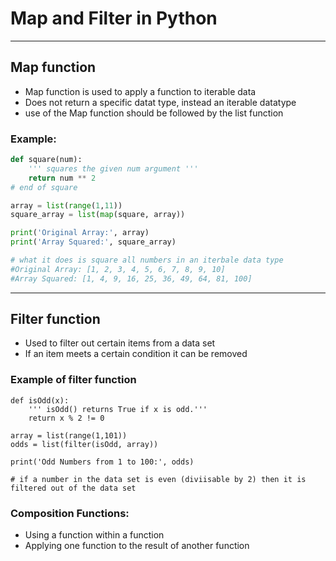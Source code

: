 # Map and Filter in Python 
---
## Map function
* Map function is used to apply a function to iterable data 
* Does not return a specific datat type, instead an iterable datatype 
* use of the Map function should be followed by the list function 

### Example:
``` python 
def square(num):
    ''' squares the given num argument '''
    return num ** 2
# end of square

array = list(range(1,11))
square_array = list(map(square, array))

print('Original Array:', array)
print('Array Squared:', square_array)

# what it does is square all numbers in an iterbale data type 
#Original Array: [1, 2, 3, 4, 5, 6, 7, 8, 9, 10]
#Array Squared: [1, 4, 9, 16, 25, 36, 49, 64, 81, 100]

```
---

## Filter function 
* Used to filter out certain items from a data set 
* If an item meets a certain condition it can be removed

### Example of filter function 
```
def isOdd(x):
    ''' isOdd() returns True if x is odd.'''
    return x % 2 != 0

array = list(range(1,101))
odds = list(filter(isOdd, array))

print('Odd Numbers from 1 to 100:', odds)

# if a number in the data set is even (diviisable by 2) then it is filtered out of the data set
```

### Composition Functions:
* Using a function within a function
* Applying one function to the result of another function 
